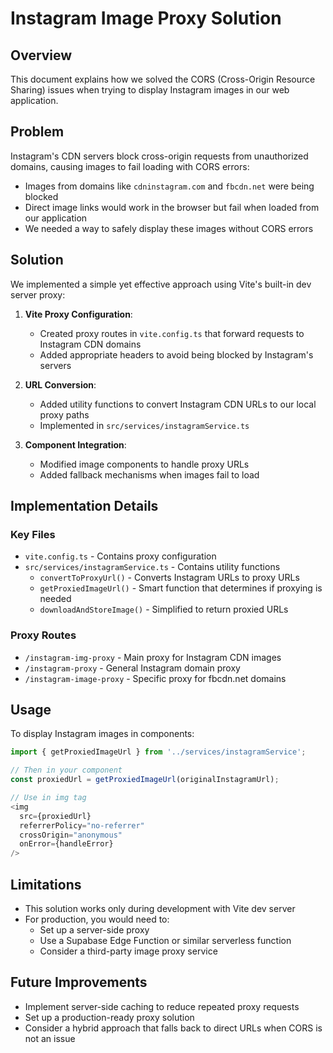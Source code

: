 # Instagram Image Proxy Solution

## Overview

This document explains how we solved the CORS (Cross-Origin Resource Sharing) issues when trying to display Instagram images in our web application.

## Problem

Instagram's CDN servers block cross-origin requests from unauthorized domains, causing images to fail loading with CORS errors:
- Images from domains like `cdninstagram.com` and `fbcdn.net` were being blocked
- Direct image links would work in the browser but fail when loaded from our application
- We needed a way to safely display these images without CORS errors

## Solution

We implemented a simple yet effective approach using Vite's built-in dev server proxy:

1. **Vite Proxy Configuration**:
   - Created proxy routes in `vite.config.ts` that forward requests to Instagram CDN domains
   - Added appropriate headers to avoid being blocked by Instagram's servers

2. **URL Conversion**:
   - Added utility functions to convert Instagram CDN URLs to our local proxy paths
   - Implemented in `src/services/instagramService.ts`

3. **Component Integration**:
   - Modified image components to handle proxy URLs
   - Added fallback mechanisms when images fail to load

## Implementation Details

### Key Files

- `vite.config.ts` - Contains proxy configuration
- `src/services/instagramService.ts` - Contains utility functions
  - `convertToProxyUrl()` - Converts Instagram URLs to proxy URLs
  - `getProxiedImageUrl()` - Smart function that determines if proxying is needed
  - `downloadAndStoreImage()` - Simplified to return proxied URLs

### Proxy Routes

- `/instagram-img-proxy` - Main proxy for Instagram CDN images
- `/instagram-proxy` - General Instagram domain proxy
- `/instagram-image-proxy` - Specific proxy for fbcdn.net domains

## Usage

To display Instagram images in components:

```typescript
import { getProxiedImageUrl } from '../services/instagramService';

// Then in your component
const proxiedUrl = getProxiedImageUrl(originalInstagramUrl);

// Use in img tag
<img 
  src={proxiedUrl} 
  referrerPolicy="no-referrer"
  crossOrigin="anonymous"
  onError={handleError} 
/>
```

## Limitations

- This solution works only during development with Vite dev server
- For production, you would need to:
  - Set up a server-side proxy
  - Use a Supabase Edge Function or similar serverless function
  - Consider a third-party image proxy service

## Future Improvements

- Implement server-side caching to reduce repeated proxy requests
- Set up a production-ready proxy solution
- Consider a hybrid approach that falls back to direct URLs when CORS is not an issue 